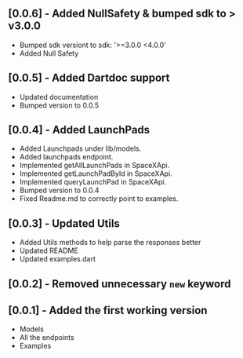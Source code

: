 ## [0.0.6] - Added NullSafety & bumped sdk to > v3.0.0
- Bumped sdk versiont to sdk: '>=3.0.0 <4.0.0'
- Added Null Safety

## [0.0.5] - Added Dartdoc support

- Updated documentation
- Bumped version to 0.0.5

## [0.0.4] - Added LaunchPads

- Added Launchpads under lib/models.
- Added launchpads endpoint.
- Implemented getAllLaunchPads in SpaceXApi.
- Implemented getLaunchPadById in SpaceXApi.
- Implemented queryLaunchPad in SpaceXApi.
- Bumped version to 0.0.4
- Fixed Readme.md to correctly point to examples.

## [0.0.3] - Updated Utils

- Added Utils methods to help parse the responses better
- Updated README
- Updated examples.dart

## [0.0.2] - Removed unnecessary `new` keyword

## [0.0.1] - Added the first working version

- Models
- All the endpoints
- Examples
